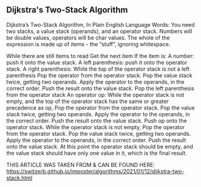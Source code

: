 Dijkstra's Two-Stack Algorithm
--------

Dijkstra’s Two-Stack Algorithm, In Plain English Language Words:
You need two stacks, a value stack (operands), and an operator stack. Numbers will be double values, operators will be char values. The whole of the expression is made up of items - the “stuff”, ignoring whitespace.

While there are still items to read
Get the next item
If the item is:
A number: push it onto the value stack.
A left parenthesis: push it onto the operator stack.
A right parenthesis:
While the top of the operator stack is not a left parenthesis
Pop the operator from the operator stack.
Pop the value stack twice, getting two operands.
Apply the operator to the operands, in the correct order.
Push the result onto the value stack.
Pop the left parenthesis from the operator stack
An operator op:
While the operator stack is not empty, and the top of the operator stack has the same or greater precedence as op,
Pop the operator from the operator stack.
Pop the value stack twice, getting two operands.
Apply the operator to the operands, in the correct order.
Push the result onto the value stack.
Push op onto the operator stack.
While the operator stack is not empty,
Pop the operator from the operator stack.
Pop the value stack twice, getting two operands.
Apply the operator to the operands, in the correct order.
Push the result onto the value stack.
At this point the operator stack should be empty, and the value stack should have only one value in it, which is the final result.


THIS ARTICLE WAS TAKEN FROM & CAN BE FOUND HERE: https://switzerb.github.io/imposter/algorithms/2021/01/12/dijkstra-two-stack.html
